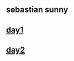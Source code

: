 ## sebastian sunny
## [day1](https://github.com/sebastiansunny/internship/blob/main/day1/day1.md)
## [day2](https://github.com/sebastiansunny/internship/blob/main/day2.md)

